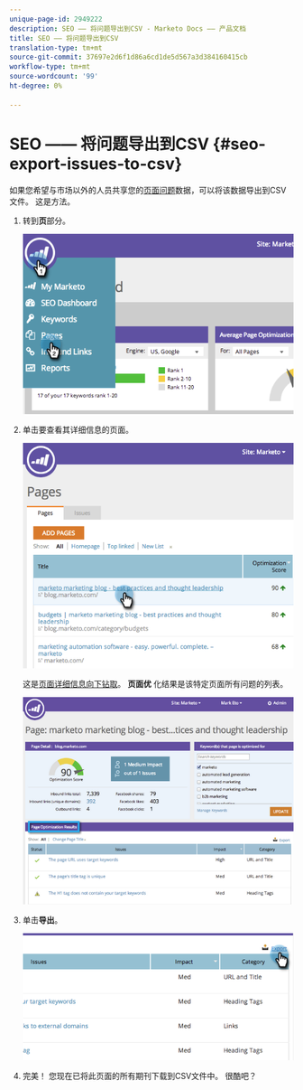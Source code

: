 ```yaml
---
unique-page-id: 2949222
description: SEO —— 将问题导出到CSV - Marketo Docs —— 产品文档
title: SEO —— 将问题导出到CSV
translation-type: tm+mt
source-git-commit: 37697e2d6f1d86a6cd1de5d567a3d384160415cb
workflow-type: tm+mt
source-wordcount: '99'
ht-degree: 0%

---
```



# SEO —— 将问题导出到CSV {#seo-export-issues-to-csv}

如果您希望与市场以外的人员共享您的[页面问题](/help/marketo/product-docs/additional-apps/seo/pages/seo-understanding-pages.md)数据，可以将该数据导出到CSV文件。 这是方法。

1. 转到&#x200B;**页**&#x200B;部分。

   ![](assets/image2014-9-18-13-3a16-3a5.png)

1. 单击要查看其详细信息的页面。

   ![](assets/image2014-9-18-13-3a16-3a8.png)

   这是[页面详细信息向下钻取](/help/marketo/product-docs/additional-apps/seo/pages/seo-using-the-page-detail-drill-down.md)。 **页面优** 化结果是该特定页面所有问题的列表。

   ![](assets/image2014-9-18-13-3a16-3a12.png)

1. 单击&#x200B;**导出**。

   ![](assets/image2014-9-18-13-3a16-3a39.png)

1. 完美！ 您现在已将此页面的所有期刊下载到CSV文件中。 很酷吧？
